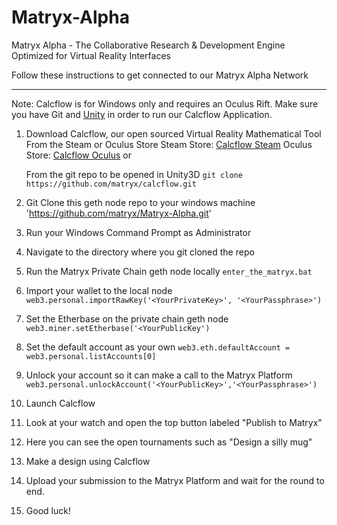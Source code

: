 # Matryx-Alpha
Matryx Alpha - The Collaborative Research &amp; Development Engine Optimized for Virtual Reality Interfaces

Follow these instructions to get connected to our Matryx Alpha Network

---

Note: Calcflow is for Windows only and requires an Oculus Rift.
Make sure you have Git and [Unity](https://unity3d.com/) in order to run our Calcflow Application.


1. Download Calcflow, our open sourced Virtual Reality Mathematical Tool
	From the Steam or Oculus Store
		Steam Store: [Calcflow Steam](http://store.steampowered.com/app/547280/Calcflow/)
		Oculus Store: [Calcflow Oculus](https://www.oculus.com/experiences/rift/1143046855744783/)
	or

	From the git repo to be opened in Unity3D
	`git clone https://github.com/matryx/calcflow.git`

2. Git Clone this geth node repo to your windows machine
	'https://github.com/matryx/Matryx-Alpha.git'

3. Run your Windows Command Prompt as Administrator

4. Navigate to the directory where you git cloned the repo

5. Run the Matryx Private Chain geth node locally
	`enter_the_matryx.bat`

6. Import your wallet to the local node	
	`web3.personal.importRawKey('<YourPrivateKey>', '<YourPassphrase>')`
7. Set the Etherbase on the private chain geth node
	`web3.miner.setEtherbase('<YourPublicKey')`
8. Set the default account as your own
	`web3.eth.defaultAccount = web3.personal.listAccounts[0]`
9. Unlock your account so it can make a call to the Matryx Platform
	`web3.personal.unlockAccount('<YourPublicKey>','<YourPassphrase>')`

10. Launch Calcflow
11. Look at your watch and open the top button labeled "Publish to Matryx"
12. Here you can see the open tournaments such as "Design a silly mug"
13. Make a design using Calcflow
14. Upload your submission to the Matryx Platform and wait for the round to end.
15. Good luck!



